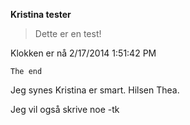 **Kristina tester**

> Dette er en test!

Klokken er nå 2/17/2014 1:51:42 PM 

    The end


Jeg synes Kristina er smart. Hilsen Thea.

Jeg vil også skrive noe -tk